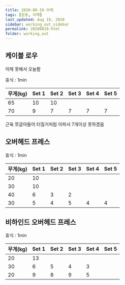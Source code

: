 ```yaml
---
title: 2020-08-19 어깨
tags: [운동, 어깨]
last_updated: Aug 19, 2020
sidebar: working_out_sidebar
permalink: 20200819.html
folder: working_out
---
```


## 케이블 로우

어제 못해서 오늘함

휴식 : 1min

| 무게(kg) | Set 1 | Set 2 | Set 3 | Set 4 | Set 5 |
| -------- | ----- | ----- | ----- | ----- | ----- |
| 65       | 10    | 10    |       |       |       |
| 70       | 9     | 7     | 7     | 7     | 7     |

근육 쪼글아들어 터질거처럼 아파서 7개이상 못하겠음

## 오버헤드 프레스

휴식 : 1min

| 무게(kg) | Set 1 | Set 2 | Set 3 | Set 4 | Set 5 |
| -------- | ----- | ----- | ----- | ----- | ----- |
| 20       | 10    |       |       |       |       |
| 30       | 10    |       |       |       |       |
| 40       | 6     | 3     | 2     |       |       |
| 30       | 5     | 4     | 5     | 4     | 4     |

## 비하인드 오버헤드 프레스

휴식 : 1min

| 무게(kg) | Set 1 | Set 2 | Set 3 | Set 4 | Set 5 |
| -------- | ----- | ----- | ----- | ----- | ----- |
| 20       | 13    |       |       |       |       |
| 30       | 6     | 5     | 4     | 3     |       |
| 20       | 9     | 8     | 9     | 5     |       |